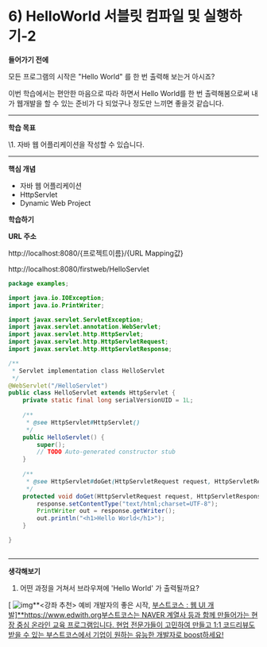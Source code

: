 # 6) HelloWorld 서블릿 컴파일 및 실행하기-2

**들어가기 전에**

모든 프로그램의 시작은 "Hello World" 를 한 번 출력해 보는거 아시죠?

이번 학습에서는 편안한 마음으로 따라 하면서 Hello World를 한 번 출력해봄으로써 내가 웹개발을 할 수 있는 준비가 다 되었구나 정도만 느끼면 좋을것 같습니다.



 

------

**학습 목표**

  \1. 자바 웹 어플리케이션을 작성할 수 있습니다.



 

------

**핵심 개념**

- 자바 웹 어플리케이션
- HttpServlet
- Dynamic Web Project

 

**학습하기**

**URL 주소**

http://localhost:8080/{프로젝트이름}/{URL Mapping값}

http://localhost:8080/firstweb/HelloServlet

```java
package examples;

import java.io.IOException;
import java.io.PrintWriter;

import javax.servlet.ServletException;
import javax.servlet.annotation.WebServlet;
import javax.servlet.http.HttpServlet;
import javax.servlet.http.HttpServletRequest;
import javax.servlet.http.HttpServletResponse;

/**
 * Servlet implementation class HelloServlet
 */
@WebServlet("/HelloServlet")
public class HelloServlet extends HttpServlet {
	private static final long serialVersionUID = 1L;
       
    /**
     * @see HttpServlet#HttpServlet()
     */
    public HelloServlet() {
        super();
        // TODO Auto-generated constructor stub
    }
    
	/**
	 * @see HttpServlet#doGet(HttpServletRequest request, HttpServletResponse response)
	 */
	protected void doGet(HttpServletRequest request, HttpServletResponse response) throws ServletException, IOException {
		response.setContentType("text/html;charset=UTF-8");
		PrintWriter out = response.getWriter();
		out.println("<h1>Hello World</h1>");
	}

}
 
```



------

**생각해보기**

1. 어떤 과정을 거쳐서 브라우져에 'Hello World' 가 출력될까요?

[ ![img](https://cphinf.pstatic.net/mooc/20191203_178/1575304993554juBn0_PNG/wciFTTs4Kowf39Ag66cO.png?type=ffn199_148)**<강좌 추천> 예비 개발자의 좋은 시작, [부스트코스 : 웹 UI 개발\]**https://www.edwith.org부스트코스는 NAVER 계열사 등과 함께 만들어가는 현장 중심 온라인 교육 프로그램입니다.
현업 전문가들이 고민하여 만들고 1:1 코드리뷰도 받을 수 있는 부스트코스에서 기업이 원하는 유능한 개발자로 boost하세요!](https://www.edwith.org/boostcourse-ui)